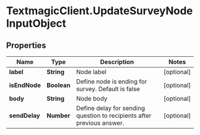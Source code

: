 # TextmagicClient.UpdateSurveyNodeInputObject

## Properties
Name | Type | Description | Notes
------------ | ------------- | ------------- | -------------
**label** | **String** | Node label | [optional] 
**isEndNode** | **Boolean** | Define node is ending for survey. Default is false | [optional] 
**body** | **String** | Node body | [optional] 
**sendDelay** | **Number** | Define delay for sending question to recipients after previous answer. | [optional] 



